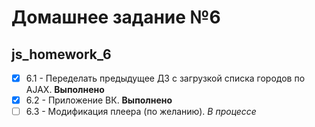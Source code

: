 # Домашнее задание №6
## js_homework_6

- [x] 6.1 - Переделать предыдущее ДЗ с загрузкой списка городов по AJAX. **Выполнено**
- [X] 6.2  - Приложение ВК.  **Выполнено**
- [ ] 6.3 - Модификация плеера (по желанию). *В процессе*
